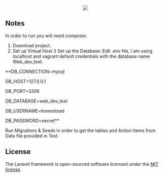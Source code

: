 <p align="center"><img src="https://laravel.com/assets/img/components/logo-laravel.svg"></p>


## Notes
In order to run you will need composer. 


1. Download project.
2. Set up Virtual Host
3 Set up the Database:
  Edit .env file, I am using localhost and vagrant default credentials with the database name Web_dev_test.
  
  <p>**DB_CONNECTION=mysql 
  
  DB_HOST=127.0.0.1
  
  DB_PORT=3306
  
  DB_DATABASE=web_dev_test
  
  DB_USERNAME=homestead
  
  DB_PASSWORD=secret**
  
  </p>
  
Run Migraitons & Seeds in order to get the tables and Action Items from Data file provided in Test.



## License

The Laravel framework is open-sourced software licensed under the [MIT license](https://opensource.org/licenses/MIT).
